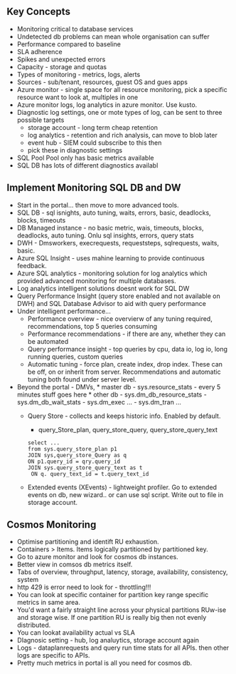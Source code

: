 
## Key Concepts

* Monitoring critical to database services
* Undetected db problems can mean whole organisation can suffer
* Performance compared to baseline
* SLA adherence
* Spikes and unexpected errors
* Capacity - storage and quotas
* Types of monitoring - metrics, logs, alerts
* Sources - sub/tenant, resources, guest OS and gues apps
* Azure monitor - single space for all resource monitoring, pick a specific resource want to look at, multiples in one
* Azure monitor logs, log analytics in azure monitor. Use kusto. 
* Diagnostic log settings, one or mote types of log, can be sent to three possible targets
    * storage account - long term cheap retention
    * log analytics - retention and rich analysis, can move to blob later
    * event hub - SIEM could subscribe to this then
    * pick these in diagnostic settings
* SQL Pool Pool only has basic metrics available
* SQL DB has lots of different diagnostics availabl

## Implement Monitoring SQL DB and DW

* Start in the portal... then move to more advanced tools. 
* SQL DB - sql isnights, auto tuning, waits, errors, basic, deadlocks, blocks, timeouts
* DB Managed instance - no basic metric, wais, timeouts, blocks, deadlocks, auto tuning. Onlu sql insights, errors, query stats
* DWH - Dmsworkers, execrequests, requeststeps, sqlrequests, waits, basic.
* Azure SQL Insight - uses mahine learning to provide continuous feedback. 
* Azure SQL analytics - monitoring solution for log analytics which provided advanced monitoring for multiple databases. 
* Log analytics intelligent solutions doesnt work for SQL DW
* Query Performance Insight (query store enabled and not available on DWH) and SQL Database Advisor to aid with query performance
* Under intelligent performance...
    * Performance overview - nice overvierw of any tuning required, recommendations, top 5 queries consuming
    * Performance recommendations - if there are any, whether they can be automated
    * Query performance insight - top queries by cpu, data io, log io, long running queries, custom queries
    * Automatic tuning - force plan, create index, drop index. These can be off, on or inherit from server. Recommendations and automatic tuning both found under server level. 
* Beyond the portal - DMVs, 
        * master db -  sys.resource_stats - every 5 minutes stuff goes here
        * other db 
            - sys.dm_db_resource_stats
            - sys.dm_db_wait_stats
            - sys.dm_exec ...
            - sys.dm_tran ...
    * Query Store - collects and keeps historic info. Enabled by default. 
        * query_Store_plan, query_store_query, query_store_query_text 

        ```
        select ...
        from sys.query_store_plan p1 
        JOIN sys,query_store_Query as q 
        ON p1.query_id = qry.query_id
        JOIN sys.query_store_query_text as t
         ON q. query_text_id = t.query_text_id
        ```     
    * Extended events (XEvents) - lightweight profiler.   Go to extended events on db, new wizard.. or can use sql script.  Write out to file in storage account.    


## Cosmos Monitoring

* Optimise partitioning and identift RU exhaustion.
* Containers > Items. Items logically partitioned by partitioned key. 
* Go to azure monitor and look for cosmos db instances. 
* Better view in comsos db metrics itself. 
* Tabs of overview, throughput, latency, storage, availability, consistency, system
* http 429 is error need to look for - throttling!!!
* You can look at specific container for partition key range specific metrics in same area. 
* You'd want a fairly straight line across your physical partitions RUw-ise and storage wise. If one partition RU is really big then not evenly distributed. 
* You can lookat availability actual vs SLA
* DIagnosic setting - hub, log analuytics, storage account again
* Logs - dataplanrequests and query run time stats for all APIs. then other logs are specific to APIs. 
* Pretty much metrics in portal is all you need for cosmos db. 


